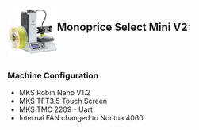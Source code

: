 <img align="left" width=100 src="../docs/images/mpsm-logo.png" />


## Monoprice Select Mini V2:

<br /><br />
### Machine Configuration 
  - MKS Robin Nano V1.2
  - MKS TFT3.5 Touch Screen 
  - MKS TMC 2209 - Uart
  - Internal FAN changed to Noctua 4060
 


